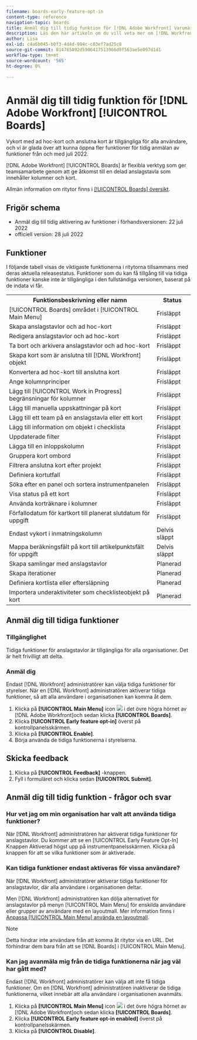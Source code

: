 ```yaml
---
filename: boards-early-feature-opt-in
content-type: reference
navigation-topic: boards
title: Anmäl dig till tidig funktion för [!DNL Adobe Workfront] Varumärkena
description: Läs den här artikeln om du vill veta mer om [!DNL Workfront Boards] tidig anmälan av funktioner.
author: Lisa
exl-id: c4a6b045-b0f3-4d4d-994c-c03ef7ad25c8
source-git-commit: 814765092d5906417513966d9f563ae5e097d1d1
workflow-type: tm+mt
source-wordcount: '565'
ht-degree: 0%

---
```


# Anmäl dig till tidig funktion för [!DNL Adobe Workfront] [!UICONTROL Boards]

Vykort med ad hoc-kort och anslutna kort är tillgängliga för alla användare, och vi är glada över att kunna öppna fler funktioner för tidig anmälan av funktioner från och med juli 2022.

[!DNL Adobe Workfront] [!UICONTROL Boards] är flexibla verktyg som ger teamsamarbete genom att ge åtkomst till en delad anslagstavla som innehåller kolumner och kort.

Allmän information om ritytor finns i [[!UICONTROL Boards] översikt](/help/quicksilver/agile/boards-overview.md).

## Frigör schema

* Anmäl dig till tidig aktivering av funktioner i förhandsversionen: 22 juli 2022
* officiell version: 28 juli 2022

## Funktioner

I följande tabell visas de viktigaste funktionerna i ritytorna tillsammans med deras aktuella releasestatus. Funktioner som du kan få tillgång till via tidiga funktioner kanske inte är tillgängliga i den fullständiga versionen, baserat på de indata vi får.

<table style="table-layout:auto"> 
 <tbody> 
  <tr> 
   <th><strong>Funktionsbeskrivning eller namn</strong></th>
   <th><strong>Status</strong></th> 
  </tr>
  <tr>
   <td>[!UICONTROL Boards] området i [!UICONTROL Main Menu]</td>
   <td>Frisläppt</td>
  </tr>
    <tr>
   <td>Skapa anslagstavlor och ad hoc-kort</td>
   <td>Frisläppt</td>
  </tr>
  <tr>
   <td>Redigera anslagstavlor och ad hoc-kort</td>
   <td>Frisläppt</td>
  </tr>
  <tr>
   <td>Ta bort och arkivera anslagstavlor och ad hoc-kort</td>
   <td>Frisläppt</td>
  </tr>
  <tr>
   <td>Skapa kort som är anslutna till [!DNL Workfront] objekt</td>
   <td>Frisläppt</td>
  </tr>
  <tr>
   <td>Konvertera ad hoc-kort till anslutna kort</td>
   <td>Frisläppt</td>
  </tr>
  <tr>
   <td>Ange kolumnprinciper</td>
   <td>Frisläppt</td>
  </tr>
  <tr>
   <td>Lägg till [!UICONTROL Work in Progress] begränsningar för kolumner</td>
   <td>Frisläppt</td>
  </tr>
  <tr>
   <td>Lägg till manuella uppskattningar på kort</td>
   <td>Frisläppt</td>
  </tr>
  <tr>
   <td>Lägg till ett team på en anslagstavla eller ett kort</td>
   <td>Frisläppt</td>
  </tr>
  <tr>
   <td>Lägg till information om objekt i checklista</td>
   <td>Frisläppt</td>
  </tr>
  <tr>
   <td>Uppdaterade filter</td>
   <td>Frisläppt</td>
  </tr>
  <tr>
   <td>Lägga till en inloppskolumn</td>
   <td>Frisläppt</td>
  </tr>
  <tr>
   <td>Gruppera kort ombord</td>
   <td>Frisläppt</td>
  </tr>
  <tr>
   <td>Filtrera anslutna kort efter projekt</td>
   <td>Frisläppt</td>
  </tr>
  <tr>
   <td>Definiera kortutfall</td>
   <td>Frisläppt</td>
  </tr>
  <tr>
   <td>Söka efter en panel och sortera instrumentpanelen</td>
   <td>Frisläppt</td>
  </tr>
  <tr>
   <td>Visa status på ett kort</td>
   <td>Frisläppt</td>
  </tr>
  <tr>
   <td>Använda korträknare i kolumner</td>
   <td>Frisläppt</td>
  </tr>
  <tr>
   <td>Förfallodatum för kartkort till planerat slutdatum för uppgift</td>
   <td>Frisläppt</td>
  </tr>
  <tr>
   <td>Endast vykort i inmatningskolumn</td>
   <td>Delvis släppt</td>
  </tr>
  <tr>
   <td>Mappa beräkningsfält på kort till artikelpunktsfält för uppgift</td>
   <td>Delvis släppt</td>
  </tr>
  <tr>
   <td>Skapa samlingar med anslagstavlor</td>
   <td>Planerad</td>
  </tr>
  <tr>
   <td>Skapa iterationer</td>
   <td>Planerad</td>
  </tr>
  <tr>
   <td>Definiera kortlista eller eftersläpning</td>
   <td>Planerad</td>
  </tr>
  <tr>
   <td>Importera underaktiviteter som checklisteobjekt på kort</td>
   <td>Planerad</td>
  </tr>
 </tbody> 
</table>

## Anmäl dig till tidiga funktioner

### Tillgänglighet

Tidiga funktioner för anslagstavlor är tillgängliga för alla organisationer. Det är helt frivilligt att delta.

### Anmäl dig

Endast [!DNL Workfront] administratörer kan välja tidiga funktioner för styrelser. När en [!DNL Workfront] administratören aktiverar tidiga funktioner, så att alla användare i organisationen kan komma åt dem.

1. Klicka på **[!UICONTROL Main Menu]** icon ![](assets/main-menu-icon.png) i det övre högra hörnet av [!DNL Adobe Workfront]och sedan klicka **[!UICONTROL Boards]**.
1. Klicka **[!UICONTROL Early feature opt-in]** överst på kontrollpanelsskärmen.
1. Klicka på **[!UICONTROL Enable]**.
1. Börja använda de tidiga funktionerna i styrelserna.

## Skicka feedback

1. Klicka på **[!UICONTROL Feedback]** -knappen.
1. Fyll i formuläret och klicka sedan **[!UICONTROL Submit]**.

## Anmäl dig till tidig funktion - frågor och svar

### Hur vet jag om min organisation har valt att använda tidiga funktioner?

När [!DNL Workfront] administratören har aktiverat tidiga funktioner för anslagstavlor. Du kommer att se en [!UICONTROL Early Feature Opt-In] Knappen Aktiverad högst upp på instrumentpanelsskärmen. Klicka på knappen för att se vilka funktioner som är aktiverade.

### Kan tidiga funktioner endast aktiveras för vissa användare?

När [!DNL Workfront] administratörer aktiverar tidiga funktioner för anslagstavlor, där alla användare i organisationen deltar.

Men [!DNL Workfront] administratören kan dölja alternativet för anslagstavlor på menyn [!UICONTROL Main Menu] för enskilda användare eller grupper av användare med en layoutmall. Mer information finns i [Anpassa [!UICONTROL Main Menu] använda en layoutmall](/help/quicksilver/administration-and-setup/customize-workfront/use-layout-templates/customize-main-menu.md).

>[!NOTE]
>
>Detta hindrar inte användare från att komma åt ritytor via en URL. Det förhindrar dem bara från att se [!DNL Boards] i [!UICONTROL Main Menu].

### Kan jag avanmäla mig från de tidiga funktionerna när jag väl har gått med?

Endast [!DNL Workfront] administratörer kan välja att inte få tidiga funktioner. Om en [!DNL Workfront] administratören inaktiverar de tidiga funktionerna, vilket innebär att alla användare i organisationen avanmäts.

1. Klicka på **[!UICONTROL Main Menu]** icon ![](assets/main-menu-icon.png) i det övre högra hörnet av [!DNL Adobe Workfront]och sedan klicka **[!UICONTROL Boards]**.
1. Klicka **[!UICONTROL Early feature opt-in enabled]** överst på kontrollpanelsskärmen.
1. Klicka på **[!UICONTROL Disable]**.
